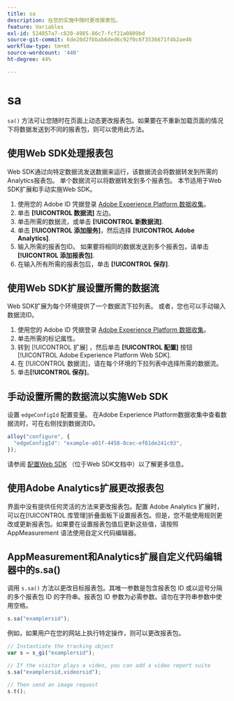 ```yaml
---
title: sa
description: 在您的实施中随时更改报表包。
feature: Variables
exl-id: 524857a7-c820-4985-86c7-fcf21a0809bd
source-git-commit: 6de20d2fbbab6ded6c92f0c6f3536671f4b2ae46
workflow-type: tm+mt
source-wordcount: '440'
ht-degree: 44%

---
```


# sa

`sa()` 方法可让您随时在页面上动态更改报表包。如果要在不重新加载页面的情况下将数据发送到不同的报表包，则可以使用此方法。

## 使用Web SDK处理报表包

Web SDK通过向特定数据流发送数据来运行，该数据流会将数据转发到所需的Analytics报表包。 单个数据流可以将数据转发到多个报表包。 本节适用于Web SDK扩展和手动实施Web SDK。

1. 使用您的 Adobe ID 凭据登录 [Adobe Experience Platform 数据收集](https://experience.adobe.com/data-collection)。
1. 单击 **[!UICONTROL 数据流]** 左边。
1. 单击所需的数据流，或单击 **[!UICONTROL 新数据流]**.
1. 单击 **[!UICONTROL 添加服务]**，然后选择 **[!UICONTROL Adobe Analytics]**.
1. 输入所需的报表包ID。 如果要将相同的数据发送到多个报表包，请单击 **[!UICONTROL 添加报表包]**.
1. 在输入所有所需的报表包后，单击 **[!UICONTROL 保存]**.

## 使用Web SDK扩展设置所需的数据流

Web SDK扩展为每个环境提供了一个数据流下拉列表。 或者，您也可以手动输入数据流ID。

1. 使用您的 Adobe ID 凭据登录 [Adobe Experience Platform 数据收集](https://experience.adobe.com/data-collection)。
1. 单击所需的标记属性。
1. 转到 [!UICONTROL 扩展] ，然后单击 **[!UICONTROL 配置]** 按钮 [!UICONTROL Adobe Experience Platform Web SDK].
1. 在 [!UICONTROL 数据流]，请在每个环境的下拉列表中选择所需的数据流。
1. 单击&#x200B;**[!UICONTROL 保存]**。

## 手动设置所需的数据流以实施Web SDK

设置 `edgeConfigId` 配置变量。 在Adobe Experience Platform数据收集中查看数据流时，可在右侧找到数据流ID。

```js
alloy("configure", {
  "edgeConfigId": "example-a01f-4458-8cec-ef61de241c93",
});
```

请参阅 [配置Web SDK](https://experienceleague.adobe.com/docs/experience-platform/edge/fundamentals/configuring-the-sdk.html?lang=zh-Hans) （位于Web SDK文档中）以了解更多信息。

## 使用Adobe Analytics扩展更改报表包

界面中没有提供任何灵活的方法来更改报表包。配置 Adobe Analytics 扩展时，可以在[!UICONTROL 库管理]折叠面板下设置报表包。但是，您不能使用规则更改或更新报表包。如果要在设置报表包值后更新这些值，请按照 AppMeasurement 语法使用自定义代码编辑器。

## AppMeasurement和Analytics扩展自定义代码编辑器中的s.sa()

调用 `s.sa()` 方法以更改目标报表包。其唯一参数是包含报表包 ID 或以逗号分隔的多个报表包 ID 的字符串。报表包 ID 参数为必需参数。请勿在字符串参数中使用空格。

```js
s.sa("examplersid");
```

例如，如果用户在您的网站上执行特定操作，则可以更改报表包。

```js
// Instantiate the tracking object
var s = s_gi("examplersid");

// If the visitor plays a video, you can add a video report suite
s.sa("examplersid,videorsid");

// Then send an image request
s.t();
```
